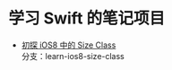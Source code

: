 
学习 Swift 的笔记项目
==========



- [初探 iOS8 中的 Size Class](http://blog.callmewhy.com/2014/09/12/learn-ios8-size-class/)   
分支：learn-ios8-size-class